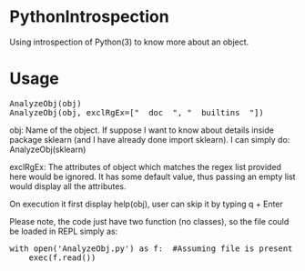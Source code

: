 # PythonIntrospection
Using introspection of Python(3) to know more about an object.

# Usage
<pre>
AnalyzeObj(obj)
AnalyzeObj(obj, exclRgEx=["__doc__", "__builtins__"])
</pre>

obj: Name of the object. If suppose I want to know about details inside package sklearn (and I have already done import sklearn). I can simply do: AnalyzeObj(sklearn)

exclRgEx: The attributes of object which matches the regex list provided here would be ignored. It has some default value, thus passing an empty list would display all the attributes.

On execution it first display help(obj), user can skip it by typing q + Enter

Please note, the code just have two function (no classes), so the file could be loaded in REPL simply as:
<pre>
with open('AnalyzeObj.py') as f:  #Assuming file is present in current directory.
    exec(f.read())
</pre>

